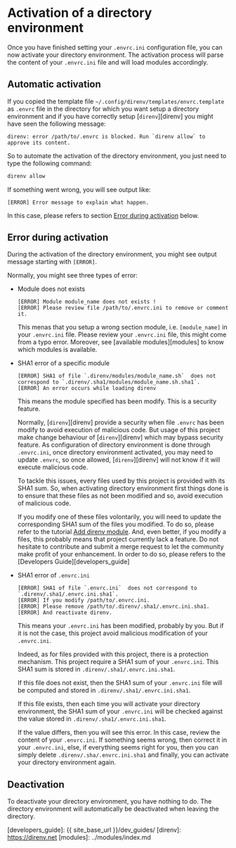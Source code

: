 # Activation of a directory environment

Once you have finished setting your `.envrc.ini` configuration file, you can now
activate your directory environment. The activation process will parse the
content of your `.envrc.ini` file and will load modules accordingly.

## Automatic activation

If you copied the template file `~/.config/direnv/templates/envrc.template` as
`.envrc` file in the directory for which you want setup a directory environment
and if you have correctly setup [`direnv`][direnv] you might have seen the
following message:

```text
direnv: error /path/to/.envrc is blocked. Run `direnv allow` to approve its content.
```

So to automate the activation of the directory environment, you just need to
type the following command:

```bash
direnv allow
```

If something went wrong, you will see output like:

```text
[ERROR] Error message to explain what happen.
```

In this case, please refers to section [Error during
activation][error_activation] below.

## Error during activation

During the activation of the directory environment, you might see output message
starting with `[ERROR]`.

Normally, you might see three types of error:

  * Module does not exists

    ```text
    [ERROR] Module module_name does not exists !
    [ERROR] Please review file /path/to/.envrc.ini to remove or comment it.
    ```

    This menas that you setup a wrong section module, i.e. `[module_name]` in
    your `.envrc.ini` file. Please review your `.envrc.ini` file, this might
    come from a typo error. Moreover, see [available modules][modules] to know
    which modules is available.

  * SHA1 error of a specific module

    ```text
    [ERROR] SHA1 of file `.direnv/modules/module_name.sh`  does not correspond to `.direnv/.sha1/modules/module_name.sh.sha1`.
    [ERROR] An error occurs while loading direnv
    ```

    This means the module specified has been modify. This is a security feature.

    Normally, [`direnv`][direnv] provide a security when file `.envrc` has been
    modify to avoid execution of malicious code. But usage of this project make
    change behaviour of [`direnv`][direnv] which may bypass security feature. As
    configuration of directory environment is done through  `.envrc.ini`, once
    directory environment activated, you may need to update `.envrc`, so once
    allowed, [`direnv`][direnv] will not know if it will execute malicious code.

    To tackle this issues, every files used by this project is provided with its
    SHA1 sum. So, when activating directory environment first things done is to
    ensure that these files as not been modified and so, avoid execution of
    malicious code.

    If you modify one of these files volontarily, you will need to update the
    corresponding SHA1 sum of the files you modified. To do so, please refer to
    the tutorial [Add direnv module][add_direnv_module]. And, even better, if
    you modify a files, this probably means that project currently lack a
    feature. Do not hesitate to contribute and submit a merge request to let the
    community make profit of your enhancement. In order to do so, please refers
    to the [Developers Guide][developers_guide]

  * SHA1 error of `.envrc.ini`

    ```text
    [ERROR] SHA1 of file `.envrc.ini`  does not correspond to `.direnv/.sha1/.envrc.ini.sha1`.
    [ERROR] If you modify /path/to/.envrc.ini.
    [ERROR] Please remove /path/to/.direnv/.sha1/.envrc.ini.sha1.
    [ERROR] And reactivate direnv.
    ```

    This means your `.envrc.ini` has been modified, probably by you. But if it
    is not the case, this project avoid malicious modification of your
    `.envrc.ini`.

    Indeed, as for files provided with this project, there is a protection
    mechanism. This project require a SHA1 sum of your `.envrc.ini`. This SHA1
    sum is stored in `.direnv/.sha1/.envrc.ini.sha1`.

    If this file does not exist, then the SHA1 sum of your `.envrc.ini` file
    will be computed and stored in `.direnv/.sha1/.envrc.ini.sha1`.

    If this file exists, then each time you will activate your directory
    environment, the SHA1 sum of your `.envrc.ini` will be checked against the
    value stored in `.direnv/.sha1/.envrc.ini.sha1`.

    If the value differs, then you will see this error. In this case, review the
    content of your `.envrc.ini`. If something seems wrong, then correct it in
    your `.envrc.ini`, else, if everything seems right for you, then you can
    simply delete `.direnv/.sha/.envrc.ini.sha1` and finally, you can activate
    your directory environment again.

## Deactivation

To deactivate your directory environment, you have nothing to do. The directory
environment will automatically be deactivated when leaving the directory.

[add_direnv_module]: ../tutorials/add_direnv_module.md
[error_activation]: activation.md#error-during-activation
[developers_guide]: {{ site_base_url }}/dev_guides/
[direnv]: https://direnv.net
[modules]: ../modules/index.md
